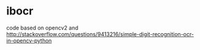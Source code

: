 # ibocr
code based on opencv2 and http://stackoverflow.com/questions/9413216/simple-digit-recognition-ocr-in-opencv-python
